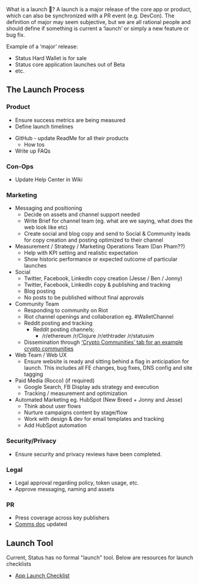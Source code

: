 What is a launch 🚀? A launch is a major release of the core app or
product, which can also be synchronized with a PR event (e.g. DevCon).
The definition of major may seem subjective, but we are all rational
people and should define if something is current a ‘launch’ or simply a
new feature or bug fix.

Example of a ‘major’ release:

  - Status Hard Wallet is for sale
  - Status core application launches out of Beta
  - etc.

## The Launch Process

### Product

  - Ensure success metrics are being measured
  - Define launch timelines

<!-- end list -->

  - GitHub - update ReadMe for all their products
      - How tos
  - Write up FAQs

### Con-Ops

  - Update Help Center in Wiki

### Marketing

  - Messaging and positioning
      - Decide on assets and channel support needed
      - Write Brief for channel team (eg. what are we saying, what does
        the web look like etc)
      - Create social and blog copy and send to Social & Community leads
        for copy creation and posting optimized to their channel
  - Measurement / Strategy / Marketing Operations Team (Dan Pham??)
      - Help with KPI setting and realistic expectation
      - Show historic performance or expected outcome of particular
        launches
  - Social
      - Twitter, Facebook, LinkedIn copy creation (Jesse / Ben / Jonny)
      - Twitter, Facebook, LinkedIn copy & publishing and tracking
      - Blog posting
      - No posts to be published without final approvals
  - Community Team
      - Responding to community on Riot
      - Riot channel openings and collaboration eg. \#WalletChannel
      - Reddit posting and tracking
          - Reddit posting channels;
              - /r/ethereum /r/Clojure /r/ethtrader /r/statusim
      - Dissemination through [‘Crypto Communities’ tab for an example
        crypto
        communities](https://docs.google.com/a/status.im/spreadsheets/d/1b4NRVQjpufihuM8eAxekTk210Y_jpHIrAP2mKZr8CdM/edit?usp=sharing)
  - Web Team / Web UX
      - Ensure website is ready and sitting behind a flag in
        anticipation for launch. This includes all FE changes, bug
        fixes, DNS config and site tagging
  - Paid Media (Rocco) (if required)
      - Google Search, FB Display ads strategy and execution
      - Tracking / measurement and optimization
  - Automated Marketing eg. HubSpot (New Breed + Jonny and Jesse)
      - Think about user flows
      - Nurture campaigns content by stage/flow
      - Work with design & dev for email templates and tracking
      - Add HubSpot automation

### Security/Privacy

  - Ensure security and privacy reviews have been completed.

### Legal

  - Legal approval regarding policy, token usage, etc.
  - Approve messaging, naming and assets

### PR

  - Press coverage across key publishers
  - [Comms
    doc](https://docs.google.com/a/status.im/document/d/1gpzk5B8gI2hD0lg8qnWetIftNpMOZMVdcwLr5hw0wbQ/edit?usp=drive_web)
    updated

## Launch Tool

Current, Status has no formal "launch" tool. Below are resources for
launch checklists

  - [App Launch
    Checklist](https://branch.io/resources/app-launch-checklist/)
